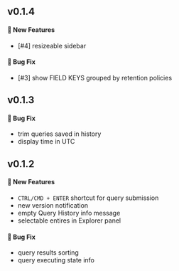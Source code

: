 ## v0.1.4

#### :rocket: New Features

- [#4] resizeable sidebar

#### :bug: Bug Fix

- [#3] show FIELD KEYS grouped by retention policies

## v0.1.3

#### :bug: Bug Fix

- trim queries saved in history
- display time in UTC

## v0.1.2

#### :rocket: New Features

- `CTRL/CMD + ENTER` shortcut for query submission
- new version notification
- empty Query History info message
- selectable entires in Explorer panel

#### :bug: Bug Fix

- query results sorting
- query executing state info
